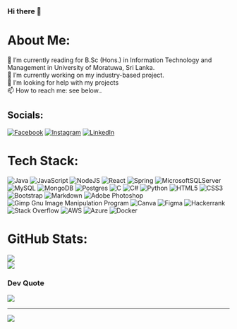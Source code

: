 ### Hi there 👋

<!--
**Monali-MST/Monali-MST** is a ✨ _special_ ✨ repository because its `README.md` (this file) appears on your GitHub profile.

Here are some ideas to get you started:

- 🔭 I’m currently working on ...
- 🌱 I’m currently learning ...
- 👯 I’m looking to collaborate on ...
- 🤔 I’m looking for help with ...
- 💬 Ask me about ...
- 📫 How to reach me: ...
- 😄 Pronouns: ...
- ⚡ Fun fact: ...
-->
# About Me:
🔭 I’m currently reading for B.Sc (Hons.) in Information Technology and Management in University of Moratuwa, Sri Lanka.<br>🌱 I’m currently working on my industry-based project.<br>🤝 I’m looking for help with my projects<br>📫 How to reach me: see below..<br>


## Socials:
[![Facebook](https://img.shields.io/badge/Facebook-%231877F2.svg?logo=Facebook&logoColor=white)](https://facebook.com/shiwan.thennakoon) [![Instagram](https://img.shields.io/badge/Instagram-%23E4405F.svg?logo=Instagram&logoColor=white)](https://instagram.com/shiwanthika_mst) [![LinkedIn](https://img.shields.io/badge/LinkedIn-%230077B5.svg?logo=linkedin&logoColor=white)](https://linkedin.com/in/monali-shiwanthika) 

# Tech Stack:
![Java](https://img.shields.io/badge/java-%23ED8B00.svg?style=for-the-badge&logo=java&logoColor=white) ![JavaScript](https://img.shields.io/badge/javascript-%23323330.svg?style=for-the-badge&logo=javascript&logoColor=%23F7DF1E) ![NodeJS](https://img.shields.io/badge/node.js-6DA55F?style=for-the-badge&logo=node.js&logoColor=white) ![React](https://img.shields.io/badge/react-%2320232a.svg?style=for-the-badge&logo=react&logoColor=%2361DAFB) ![Spring](https://img.shields.io/badge/spring-%236DB33F.svg?style=for-the-badge&logo=spring&logoColor=white) ![MicrosoftSQLServer](https://img.shields.io/badge/Microsoft%20SQL%20Sever-CC2927?style=for-the-badge&logo=microsoft%20sql%20server&logoColor=white) ![MySQL](https://img.shields.io/badge/mysql-%2300f.svg?style=for-the-badge&logo=mysql&logoColor=white) ![MongoDB](https://img.shields.io/badge/MongoDB-%234ea94b.svg?style=for-the-badge&logo=mongodb&logoColor=white) ![Postgres](https://img.shields.io/badge/postgres-%23316192.svg?style=for-the-badge&logo=postgresql&logoColor=white) ![C](https://img.shields.io/badge/c-%2300599C.svg?style=for-the-badge&logo=c&logoColor=white) ![C#](https://img.shields.io/badge/c%23-%23239120.svg?style=for-the-badge&logo=c-sharp&logoColor=white) ![Python](https://img.shields.io/badge/python-3670A0?style=for-the-badge&logo=python&logoColor=ffdd54) ![HTML5](https://img.shields.io/badge/html5-%23E34F26.svg?style=for-the-badge&logo=html5&logoColor=white) ![CSS3](https://img.shields.io/badge/css3-%231572B6.svg?style=for-the-badge&logo=css3&logoColor=white) ![Bootstrap](https://img.shields.io/badge/bootstrap-%23563D7C.svg?style=for-the-badge&logo=bootstrap&logoColor=white) ![Markdown](https://img.shields.io/badge/markdown-%23000000.svg?style=for-the-badge&logo=markdown&logoColor=white) ![Adobe Photoshop](https://img.shields.io/badge/adobephotoshop-%2331A8FF.svg?style=for-the-badge&logo=adobephotoshop&logoColor=white) ![Gimp Gnu Image Manipulation Program](https://img.shields.io/badge/Gimp-657D8B?style=for-the-badge&logo=gimp&logoColor=FFFFFF) ![Canva](https://img.shields.io/badge/Canva-%2300C4CC.svg?style=for-the-badge&logo=Canva&logoColor=white) ![Figma](https://img.shields.io/badge/figma-%23F24E1E.svg?style=for-the-badge&logo=figma&logoColor=white) ![Hackerrank](https://img.shields.io/badge/-Hackerrank-2EC866?style=for-the-badge&logo=HackerRank&logoColor=white) ![Stack Overflow](https://img.shields.io/badge/-Stackoverflow-FE7A16?style=for-the-badge&logo=stack-overflow&logoColor=white) ![AWS](https://img.shields.io/badge/AWS-%23FF9900.svg?style=for-the-badge&logo=amazon-aws&logoColor=white) ![Azure](https://img.shields.io/badge/azure-%230072C6.svg?style=for-the-badge&logo=microsoftazure&logoColor=white) ![Docker](https://img.shields.io/badge/docker-%230db7ed.svg?style=for-the-badge&logo=docker&logoColor=white)

# GitHub Stats:
<!-- ![](https://github-readme-stats.vercel.app/api?username=Monali-MST&theme=vue-dark&hide_border=false&include_all_commits=false&count_private=true)<br/> -->
![](https://github-readme-streak-stats.herokuapp.com/?user=Monali-MST&theme=vue-dark&hide_border=false)<br/>
![](https://github-readme-stats.vercel.app/api/top-langs/?username=Monali-MST&theme=vue-dark&hide_border=false&include_all_commits=false&count_private=true&layout=compact)

### Dev Quote
![](https://quotes-github-readme.vercel.app/api?type=horizontal&theme=radical)

---
[![](https://visitcount.itsvg.in/api?id=Monali-MST&icon=0&color=0)](https://visitcount.itsvg.in)

<!-- Proudly created with GPRM ( https://gprm.itsvg.in ) -->
